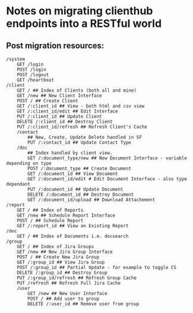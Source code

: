 # Notes on migrating clienthub endpoints into a RESTful world


## Post migration resources:
    /system
        GET /login
        POST /login
        POST /logout
        GET /heartbeat
    /client
        GET / ## Index of Clients (both all and mine)
        GET /new ## New Client Interface
        POST / ## Create Client
        GET /:client_id ## View - both html and csv view
        GET /:client_id/edit ## Edit Interface
        PUT /:client_id ## Update Client
        DELETE /:client_id ## Destroy Client
        PUT /:client_id/refresh ## Refresh Client's Cache
        /contact
            ## New, Create, Update Delete handled in SF
            PUT /:contact_id ## Update Contact Type
        /doc
            ## Index handled by client view.
            GET /:document_type/new ## New Document Interface - variable depending on type
            POST /:document_type ## Create Document
            GET /:document_id ## View Document
            GET /:document_id/edit # Edit Document Interface - also type dependant
            PUT /:document_id ## Update Document
            DELETE /:document_id ## Destroy Document
            GET /:document_id/upload ## Download Attachement
    /report
        GET / ## Index of Reports
        GET /new ## Schedule Report Interface
        POST / ## Schedule Report
        GET /:report_id ## View an Existing Report
    /doc
        GET / ## Index of Documents i.e. docsearch
    /group
        GET / ## Index of Jira Groups
        GET /new ## New Jira Group Interface
        POST / ## Create New Jira Group
        GET /:group_id ## View Jira Group
        POST /:group_id ## Partial Update - for example to toggle CS
        DELETE /:group_id ## Destroy Group
        PUT /:group_id/refresh ## Refresh Group Cache
        PUT /refresh ## Refresh Full Jira Cache
        /user
            GET /new ## New User Interface
            POST / ## Add user to group
            DELETE /:user_id ## Remove user from group

